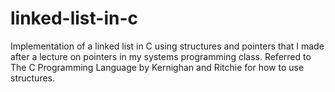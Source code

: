 # linked-list-in-c

Implementation of a linked list in C using structures and pointers that I made after a lecture on pointers in my systems programming class. Referred to The C Programming Language by Kernighan and Ritchie for how to use structures.
